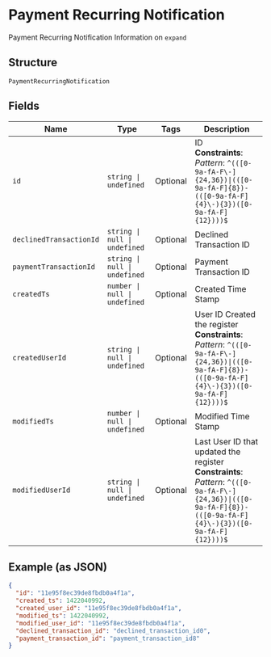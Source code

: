 
# Payment Recurring Notification

Payment Recurring Notification Information on `expand`

## Structure

`PaymentRecurringNotification`

## Fields

| Name | Type | Tags | Description |
|  --- | --- | --- | --- |
| `id` | `string \| undefined` | Optional | ID<br>**Constraints**: *Pattern*: `^(([0-9a-fA-F\-]{24,36})\|(([0-9a-fA-F]{8})-(([0-9a-fA-F]{4}\-){3})([0-9a-fA-F]{12})))$` |
| `declinedTransactionId` | `string \| null \| undefined` | Optional | Declined Transaction ID |
| `paymentTransactionId` | `string \| null \| undefined` | Optional | Payment Transaction ID |
| `createdTs` | `number \| null \| undefined` | Optional | Created Time Stamp |
| `createdUserId` | `string \| null \| undefined` | Optional | User ID Created the register<br>**Constraints**: *Pattern*: `^(([0-9a-fA-F\-]{24,36})\|(([0-9a-fA-F]{8})-(([0-9a-fA-F]{4}\-){3})([0-9a-fA-F]{12})))$` |
| `modifiedTs` | `number \| null \| undefined` | Optional | Modified Time Stamp |
| `modifiedUserId` | `string \| null \| undefined` | Optional | Last User ID that updated the register<br>**Constraints**: *Pattern*: `^(([0-9a-fA-F\-]{24,36})\|(([0-9a-fA-F]{8})-(([0-9a-fA-F]{4}\-){3})([0-9a-fA-F]{12})))$` |

## Example (as JSON)

```json
{
  "id": "11e95f8ec39de8fbdb0a4f1a",
  "created_ts": 1422040992,
  "created_user_id": "11e95f8ec39de8fbdb0a4f1a",
  "modified_ts": 1422040992,
  "modified_user_id": "11e95f8ec39de8fbdb0a4f1a",
  "declined_transaction_id": "declined_transaction_id0",
  "payment_transaction_id": "payment_transaction_id8"
}
```

